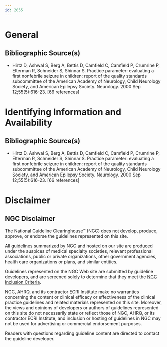 ```yaml
---
id: 2055
---
```


# General

## Bibliographic Source(s)

- Hirtz D, Ashwal S, Berg A, Bettis D, Camfield C, Camfield P, Crumrine P, Elterman R, Schneider S, Shinnar S. Practice parameter: evaluating a first nonfebrile seizure in children: report of the quality standards subcommittee of the American Academy of Neurology, Child Neurology Society, and American Epilepsy Society. Neurology. 2000 Sep 12;55(5):616-23. [66 references]

# Identifying Information and Availability

## Bibliographic Source(s)

- Hirtz D, Ashwal S, Berg A, Bettis D, Camfield C, Camfield P, Crumrine P, Elterman R, Schneider S, Shinnar S. Practice parameter: evaluating a first nonfebrile seizure in children: report of the quality standards subcommittee of the American Academy of Neurology, Child Neurology Society, and American Epilepsy Society. Neurology. 2000 Sep 12;55(5):616-23. [66 references]

# Disclaimer

## NGC Disclaimer

The National Guideline Clearinghouse™ (NGC) does not develop, produce, approve, or endorse the guidelines represented on this site.

All guidelines summarized by NGC and hosted on our site are produced under the auspices of medical specialty societies, relevant professional associations, public or private organizations, other government agencies, health care organizations or plans, and similar entities.

Guidelines represented on the NGC Web site are submitted by guideline developers, and are screened solely to determine that they meet the [NGC Inclusion Criteria](/help-and-about/summaries/inclusion-criteria).

NGC, AHRQ, and its contractor ECRI Institute make no warranties concerning the content or clinical efficacy or effectiveness of the clinical practice guidelines and related materials represented on this site. Moreover, the views and opinions of developers or authors of guidelines represented on this site do not necessarily state or reflect those of NGC, AHRQ, or its contractor ECRI Institute, and inclusion or hosting of guidelines in NGC may not be used for advertising or commercial endorsement purposes.

Readers with questions regarding guideline content are directed to contact the guideline developer.

